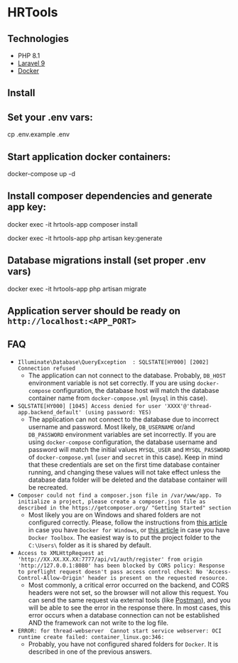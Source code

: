 # HRTools

## Technologies

* PHP 8.1
* [Laravel 9](https://laravel.com)
* [Docker](https://www.docker.com/)

## Install

## Set your .env vars:

cp .env.example .env

## Start application docker containers:

docker-compose up -d


## Install composer dependencies and generate app key:

docker exec -it hrtools-app composer install

docker exec -it hrtools-app php artisan key:generate


## Database migrations install (set proper .env vars)

docker exec -it hrtools-app php artisan migrate



## Application server should be ready on `http://localhost:<APP_PORT>`


## FAQ

* `Illuminate\Database\QueryException  : SQLSTATE[HY000] [2002] Connection refused`
    * The application can not connect to the database. Probably, `DB_HOST` environment variable is not set correctly. If you are using `docker-compose` configuration, the database host will match the database container name from `docker-compose.yml` (`mysql` in this case).
* `SQLSTATE[HY000] [1045] Access denied for user 'XXXX'@'thread-app.backend_default' (using password: YES)`
    * The application can not connect to the database due to incorrect username and password. Most likely, `DB_USERNAME` or/and `DB_PASSWORD` environment variables are set incorrectly. If you are using `docker-compose` configuration, the database username and password will match the initial values `MYSQL_USER` and `MYSQL_PASSWORD` of `docker-compose.yml` (`user` and `secret` in this case). Keep in mind that these credentials are set on the first time database container running, and changing these values will not take effect unless the database data folder will be deleted and the database container will be recreated.
* `Composer could not find a composer.json file in /var/www/app. To initialize a project, please create a composer.json file as described in the https://getcomposer.org/ "Getting Started" section`
    * Most likely you are on Windows and shared folders are not configured correctly. Please, follow the instructions from [this article](https://rominirani.com/docker-on-windows-mounting-host-directories-d96f3f056a2c) in case you have `Docker for Windows`, or [this article](https://github.com/docker/toolbox/issues/796#issuecomment-582267767) in case you have `Docker Toolbox`. The easiest way is to put the project folder to the `C:\Users\` folder as it is shared by default.
* `Access to XMLHttpRequest at 'http://XX.XX.XX.XX:7777/api/v1/auth/register' from origin 'http://127.0.0.1:8080' has been blocked by CORS policy: Response to preflight request doesn't pass access control check: No 'Access-Control-Allow-Origin' header is present on the requested resource.`
    * Most commonly, a critical error occurred on the backend, and CORS headers were not set, so the browser will not allow this request. You can send the same request via external tools (like [Postman](https://www.postman.com/)), and you will be able to see the error in the response there. In most cases, this error occurs when a database connection can not be established AND the framework can not write to the log file.
* `ERROR: for thread-webserver  Cannot start service webserver: OCI runtime create failed: container_linux.go:346:`
    * Probably, you have not configured shared folders for `Docker`. It is described in one of the previous answers.
